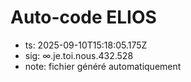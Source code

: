 # Auto-code ELIOS
- ts: 2025-09-10T15:18:05.175Z
- sig: ∞.je.toi.nous.432.528
- note: fichier généré automatiquement